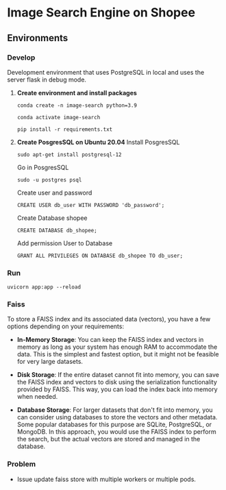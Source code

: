 # Image Search Engine on Shopee

## Environments
### Develop
Development environment that uses PostgreSQL in local and uses the server flask in debug mode.
1. **Create environment and install packages**
    ```shell
    conda create -n image-search python=3.9
    ```
    ```shell
    conda activate image-search
    ```
    ```shell
    pip install -r requirements.txt
    ```

2. **Create PosgresSQL on Ubuntu 20.04**
    Install PosgresSQL
    ```shell
    sudo apt-get install postgresql-12
    ```

    Go in PosgresSQL
    ```shell
    sudo -u postgres psql
    ```

    Create user and password
    ```shell
    CREATE USER db_user WITH PASSWORD 'db_password';
    ```
    
    Create Database shopee
    ```shell
    CREATE DATABASE db_shopee;
    ```

    Add permission User to Database
    ```shell
    GRANT ALL PRIVILEGES ON DATABASE db_shopee TO db_user;
    ```
### Run
```
uvicorn app:app --reload
```


### Faiss 
To store a FAISS index and its associated data (vectors), you have a few options depending on your requirements:
- **In-Memory Storage**: You can keep the FAISS index and vectors in memory as long as your system has enough RAM to accommodate the data. This is the simplest and fastest option, but it might not be feasible for very large datasets.

- **Disk Storage**: If the entire dataset cannot fit into memory, you can save the FAISS index and vectors to disk using the serialization functionality provided by FAISS. This way, you can load the index back into memory when needed.

- **Database Storage**: For larger datasets that don't fit into memory, you can consider using databases to store the vectors and other metadata. Some popular databases for this purpose are SQLite, PostgreSQL, or MongoDB. In this approach, you would use the FAISS index to perform the search, but the actual vectors are stored and managed in the database.

### Problem
- Issue update faiss store with multiple workers or multiple pods.